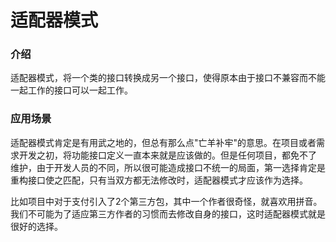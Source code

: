 # 适配器模式

### 介绍
适配器模式，将一个类的接口转换成另一个接口，使得原本由于接口不兼容而不能一起工作的接口可以一起工作。

### 应用场景
适配器模式肯定是有用武之地的，但总有那么点"亡羊补牢"的意思。在项目或者需求开发之初，将功能接口定义一直本来就是应该做的。但是任何项目，都免不了
维护，由于开发人员的不同，所以很可能造成接口不统一的局面，第一选择肯定是重构接口使之匹配，只有当双方都无法修改时，适配器模式才应该作为选择。

比如项目中对于支付引入了2个第三方包，其中一个作者很奇怪，就喜欢用拼音。我们不可能为了适应第三方作者的习惯而去修改自身的接口，这时适配器模式就是
很好的选择。